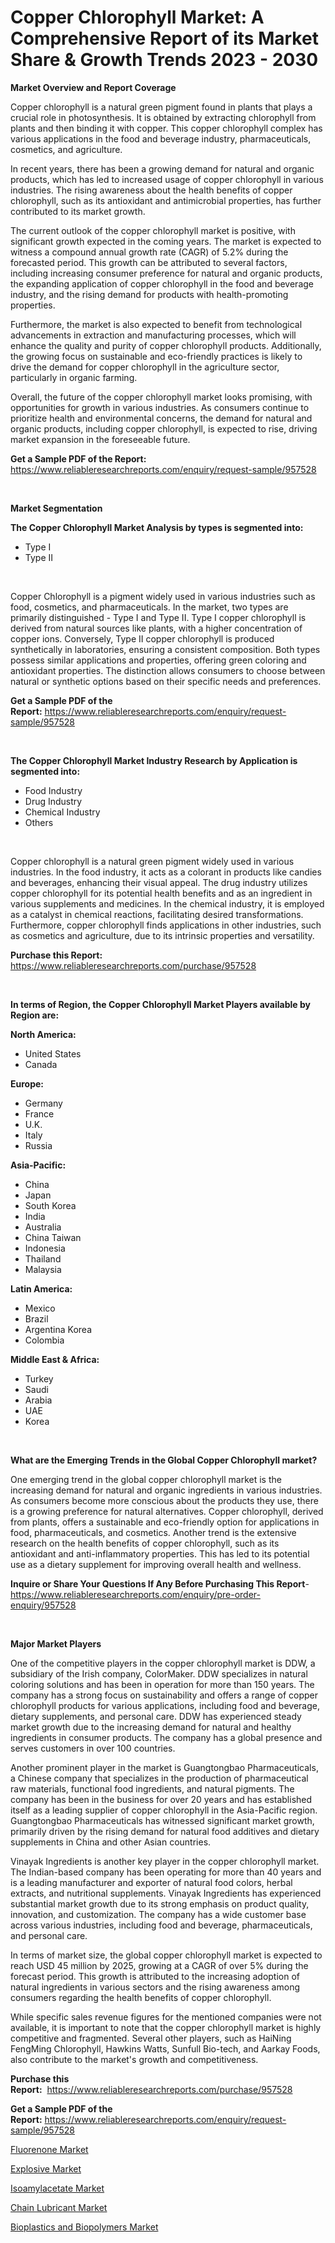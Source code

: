 <p><h1>Copper Chlorophyll Market: A Comprehensive Report of its Market Share & Growth Trends 2023 - 2030</h1></p><p><strong>Market Overview and Report Coverage</strong></p>
<p><p>Copper chlorophyll is a natural green pigment found in plants that plays a crucial role in photosynthesis. It is obtained by extracting chlorophyll from plants and then binding it with copper. This copper chlorophyll complex has various applications in the food and beverage industry, pharmaceuticals, cosmetics, and agriculture.</p><p>In recent years, there has been a growing demand for natural and organic products, which has led to increased usage of copper chlorophyll in various industries. The rising awareness about the health benefits of copper chlorophyll, such as its antioxidant and antimicrobial properties, has further contributed to its market growth.</p><p>The current outlook of the copper chlorophyll market is positive, with significant growth expected in the coming years. The market is expected to witness a compound annual growth rate (CAGR) of 5.2% during the forecasted period. This growth can be attributed to several factors, including increasing consumer preference for natural and organic products, the expanding application of copper chlorophyll in the food and beverage industry, and the rising demand for products with health-promoting properties.</p><p>Furthermore, the market is also expected to benefit from technological advancements in extraction and manufacturing processes, which will enhance the quality and purity of copper chlorophyll products. Additionally, the growing focus on sustainable and eco-friendly practices is likely to drive the demand for copper chlorophyll in the agriculture sector, particularly in organic farming.</p><p>Overall, the future of the copper chlorophyll market looks promising, with opportunities for growth in various industries. As consumers continue to prioritize health and environmental concerns, the demand for natural and organic products, including copper chlorophyll, is expected to rise, driving market expansion in the foreseeable future.</p></p>
<p><strong>Get a Sample PDF of the Report:</strong> <a href="https://www.reliableresearchreports.com/enquiry/request-sample/957528">https://www.reliableresearchreports.com/enquiry/request-sample/957528</a></p>
<p>&nbsp;</p>
<p><strong>Market Segmentation</strong></p>
<p><strong>The Copper Chlorophyll Market Analysis by types is segmented into:</strong></p>
<p><ul><li>Type I</li><li>Type II</li></ul></p>
<p>&nbsp;</p>
<p><p>Copper Chlorophyll is a pigment widely used in various industries such as food, cosmetics, and pharmaceuticals. In the market, two types are primarily distinguished - Type I and Type II. Type I copper chlorophyll is derived from natural sources like plants, with a higher concentration of copper ions. Conversely, Type II copper chlorophyll is produced synthetically in laboratories, ensuring a consistent composition. Both types possess similar applications and properties, offering green coloring and antioxidant properties. The distinction allows consumers to choose between natural or synthetic options based on their specific needs and preferences.</p></p>
<p><strong>Get a Sample PDF of the Report:</strong>&nbsp;<a href="https://www.reliableresearchreports.com/enquiry/request-sample/957528">https://www.reliableresearchreports.com/enquiry/request-sample/957528</a></p>
<p>&nbsp;</p>
<p><strong>The Copper Chlorophyll Market Industry Research by Application is segmented into:</strong></p>
<p><ul><li>Food Industry</li><li>Drug Industry</li><li>Chemical Industry</li><li>Others</li></ul></p>
<p>&nbsp;</p>
<p><p>Copper chlorophyll is a natural green pigment widely used in various industries. In the food industry, it acts as a colorant in products like candies and beverages, enhancing their visual appeal. The drug industry utilizes copper chlorophyll for its potential health benefits and as an ingredient in various supplements and medicines. In the chemical industry, it is employed as a catalyst in chemical reactions, facilitating desired transformations. Furthermore, copper chlorophyll finds applications in other industries, such as cosmetics and agriculture, due to its intrinsic properties and versatility.</p></p>
<p><strong>Purchase this Report:</strong>&nbsp; <a href="https://www.reliableresearchreports.com/purchase/957528">https://www.reliableresearchreports.com/purchase/957528</a></p>
<p>&nbsp;</p>
<p><strong>In terms of Region, the Copper Chlorophyll Market Players available by Region are:</strong></p>
<p>
    <p> <strong> North America: </strong>
        <ul>
            <li>United States</li>
            <li>Canada</li>
        </ul>
        </p> 
    <p> <strong> Europe: </strong>
        <ul>
            <li>Germany</li>
            <li>France</li>
            <li>U.K.</li>
            <li>Italy</li>
            <li>Russia</li>
        </ul>
        </p> 
    <p> <strong> Asia-Pacific: </strong>
        <ul>
            <li>China</li>
            <li>Japan</li>
            <li>South Korea</li>
            <li>India</li>
            <li>Australia</li>
            <li>China Taiwan</li>
            <li>Indonesia</li>
            <li>Thailand</li>
            <li>Malaysia</li>
        </ul>
        </p> 
    <p> <strong> Latin America: </strong>
        <ul>
            <li>Mexico</li>
            <li>Brazil</li>
            <li>Argentina Korea</li>
            <li>Colombia</li>
        </ul>
        </p> 
    <p> <strong> Middle East & Africa: </strong>
        <ul>
            <li>Turkey</li>
            <li>Saudi</li>
            <li>Arabia</li>
            <li>UAE</li>
            <li>Korea</li>
        </ul>
    </p>
    </p>
<p>&nbsp;</p>
<p><strong>What are the Emerging Trends in the Global Copper Chlorophyll market?</strong></p>
<p><p>One emerging trend in the global copper chlorophyll market is the increasing demand for natural and organic ingredients in various industries. As consumers become more conscious about the products they use, there is a growing preference for natural alternatives. Copper chlorophyll, derived from plants, offers a sustainable and eco-friendly option for applications in food, pharmaceuticals, and cosmetics. Another trend is the extensive research on the health benefits of copper chlorophyll, such as its antioxidant and anti-inflammatory properties. This has led to its potential use as a dietary supplement for improving overall health and wellness.</p></p>
<p><strong>Inquire or Share Your Questions If Any Before Purchasing This Report</strong>- <a href="https://www.reliableresearchreports.com/enquiry/pre-order-enquiry/957528">https://www.reliableresearchreports.com/enquiry/pre-order-enquiry/957528</a></p>
<p>&nbsp;</p>
<p><strong>Major Market Players</strong></p>
<p><p>One of the competitive players in the copper chlorophyll market is DDW, a subsidiary of the Irish company, ColorMaker. DDW specializes in natural coloring solutions and has been in operation for more than 150 years. The company has a strong focus on sustainability and offers a range of copper chlorophyll products for various applications, including food and beverage, dietary supplements, and personal care. DDW has experienced steady market growth due to the increasing demand for natural and healthy ingredients in consumer products. The company has a global presence and serves customers in over 100 countries.</p><p>Another prominent player in the market is Guangtongbao Pharmaceuticals, a Chinese company that specializes in the production of pharmaceutical raw materials, functional food ingredients, and natural pigments. The company has been in the business for over 20 years and has established itself as a leading supplier of copper chlorophyll in the Asia-Pacific region. Guangtongbao Pharmaceuticals has witnessed significant market growth, primarily driven by the rising demand for natural food additives and dietary supplements in China and other Asian countries.</p><p>Vinayak Ingredients is another key player in the copper chlorophyll market. The Indian-based company has been operating for more than 40 years and is a leading manufacturer and exporter of natural food colors, herbal extracts, and nutritional supplements. Vinayak Ingredients has experienced substantial market growth due to its strong emphasis on product quality, innovation, and customization. The company has a wide customer base across various industries, including food and beverage, pharmaceuticals, and personal care.</p><p>In terms of market size, the global copper chlorophyll market is expected to reach USD 45 million by 2025, growing at a CAGR of over 5% during the forecast period. This growth is attributed to the increasing adoption of natural ingredients in various sectors and the rising awareness among consumers regarding the health benefits of copper chlorophyll.</p><p>While specific sales revenue figures for the mentioned companies were not available, it is important to note that the copper chlorophyll market is highly competitive and fragmented. Several other players, such as HaiNing FengMing Chlorophyll, Hawkins Watts, Sunfull Bio-tech, and Aarkay Foods, also contribute to the market's growth and competitiveness.</p></p>
<p><strong>Purchase this Report:</strong>&nbsp;&nbsp;<a href="https://www.reliableresearchreports.com/purchase/957528">https://www.reliableresearchreports.com/purchase/957528</a></p>
<p></p>
<p><strong>Get a Sample PDF of the Report:</strong>&nbsp;<a href="https://www.reliableresearchreports.com/enquiry/request-sample/957528">https://www.reliableresearchreports.com/enquiry/request-sample/957528</a></p>
<p><p><a href="https://github.com/mabutironaldo/Market-Research-Report-List-2/blob/main/fluorenone-market.md">Fluorenone Market</a></p><p><a href="https://github.com/castoriffic/Market-Research-Report-List-2/blob/main/explosive-market.md">Explosive Market</a></p><p><a href="https://github.com/lbird53714/Market-Research-Report-List-2/blob/main/isoamylacetate-market.md">Isoamylacetate Market</a></p><p><a href="https://github.com/ashepherd82/Market-Research-Report-List-2/blob/main/chain-lubricant-market.md">Chain Lubricant Market</a></p><p><a href="https://github.com/FassouRP/Market-Research-Report-List-2/blob/main/bioplastics-and-biopolymers-market.md">Bioplastics and Biopolymers Market</a></p></p>